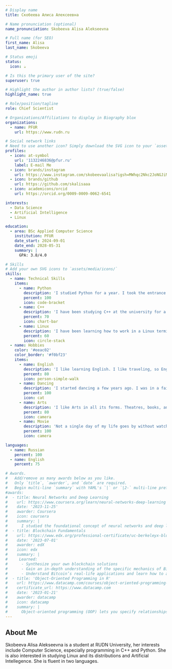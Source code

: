 ```yaml
---
# Display name
title: Скобеева Алиса Алексеевна

# Name pronunciation (optional)
name_pronunciation: Skobeeva Alisa Alekseevna

# Full name (for SEO)
first_name: Alisa
last_name: Skobeeva

# Status emoji
status:
  icon: ☕️

# Is this the primary user of the site?
superuser: true

# Highlight the author in author lists? (true/false)
highlight_name: true

# Role/position/tagline
role: Chief Scientist

# Organizations/Affiliations to display in Biography blox
organizations:
  - name: PFUR
    url: https://www.rudn.ru

# Social network links
# Need to use another icon? Simply download the SVG icon to your `assets/media/icons/` folder.
profiles:
  - icon: at-symbol
    url: '1132246836@pfur.ru'
    label: E-mail Me
  - icon: brands/instagram
    url: https://www.instagram.com/skobeevaalisa?igsh=MWhqc2Nkc2JoNGJiMg%3D%3D&utm_source=qr
  - icon: brands/github
    url: https://github.com/skalisaaa
  - icon: academicons/orcid
    url: https://orcid.org/0009-0009-0062-6541

interests:
  - Data Science
  - Artificial Intelligence
  - Linux

education:
  - area: BSc Applied Computer Science
    institution: PFUR
    date_start: 2024-09-01
    date_end: 2028-05-31
    summary: |
      GPA: 3.8/4.0

# Skills
# Add your own SVG icons to `assets/media/icons/`
skills:
  - name: Technical Skills
    items:
      - name: Python
        description: 'I studied Python for a year. I took the entrance exams using Python. Knowledge at the Junior level. Also I created a chatbot in Telegram using Python'
        percent: 100
        icon: code-bracket
      - name: C++
        description: 'I have been studying C++ at the university for a year now. I successfully complete labaratory works on object-oriented programming.'
        percent: 70
        icon: chart-bar
      - name: Linux
        description: 'I have been learning how to work in a Linux terminal for a year now. I know the basics and can execute guite a few commands.'
        percent: 60
        icon: circle-stack
  - name: Hobbies
    color: '#eeac02'
    color_border: '#f0bf23'
    items:
      - name: English
        description: 'I like learning English. I like traveling, so English is a very useful skill for me. I am also interested in Computer Science, and most of the scientific articles on this science are written in English.'
        percent: 80
        icon: person-simple-walk
      - name: Dancing
        description: 'I started dancing a few years ago. I was in a fairly well-known dance team and even danced in the backup of a famous Russian singer.'
        percent: 100
        icon: cat
      - name: Arts
        description: 'I like Arts in all its forms. Theatres, books, and museums are one of my favotire pastimes. By the way, I graduated from Art school.'
        percent: 80
        icon: camera
      - name: Movie
        description: 'Not a single day of my life goes by without watching a movie or a TV-show.'
        percent: 100
        icon: camera

languages:
  - name: Russian
    percent: 100
  - name: English
    percent: 75

# Awards.
#   Add/remove as many awards below as you like.
#   Only `title`, `awarder`, and `date` are required.
#   Begin multi-line `summary` with YAML's `|` or `|2-` multi-line prefix and indent 2 spaces below.
#awards:
#  - title: Neural Networks and Deep Learning
#    url: https://www.coursera.org/learn/neural-networks-deep-learning
#    date: '2023-11-25'
#    awarder: Coursera
#    icon: coursera
#    summary: |
#      I studied the foundational concept of neural networks and deep learning. By the end, I was familiar with the significant technological trends driving the rise of deep learning; build, train, and apply fully connected deep neural networks; implement efficient (vectorized) neural networks; identify key parameters in a neural network’s architecture; and apply deep learning to your own applications.
#  - title: Blockchain Fundamentals
#    url: https://www.edx.org/professional-certificate/uc-berkeleyx-blockchain-fundamentals
#    date: '2023-07-01'
#    awarder: edX
#    icon: edx
#    summary: |
#     Learned:
#      - Synthesize your own blockchain solutions
#      - Gain an in-depth understanding of the specific mechanics of Bitcoin
#      - Understand Bitcoin’s real-life applications and learn how to attack and destroy Bitcoin, Ethereum, smart contracts and Dapps, and alternatives to Bitcoin’s Proof-of-Work consensus algorithm
#  - title: 'Object-Oriented Programming in R'
#    url: https://www.datacamp.com/courses/object-oriented-programming-with-s3-and-r6-in-r
#    certificate_url: https://www.datacamp.com
#    date: '2023-01-21'
#    awarder: datacamp
#    icon: datacamp
#    summary: |
#      Object-oriented programming (OOP) lets you specify relationships between functions and the objects that they can act on, helping you manage complexity in your code. This is an intermediate level course, providing an introduction to OOP, using the S3 and R6 systems. S3 is a great day-to-day R programming tool that simplifies some of the functions that you write. R6 is especially useful for industry-specific analyses, working with web APIs, and building GUIs.
---
```


## About Me

Skobeeva Alisa Alekseevna is a student at RUDN University, her interests include Computer Science, especially programming in C++ and Python. She is also interested in studying Linux and its distributions and Artificial Intellegence. She is fluent in two languages.
